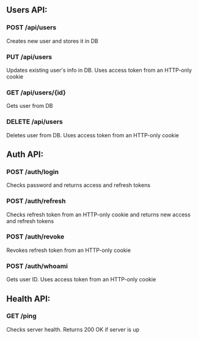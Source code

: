 ## Users API:

### POST /api/users
Creates new user and stores it in DB

### PUT /api/users
Updates existing user's info in DB. Uses access token from an HTTP-only cookie

### GET /api/users/{id}
Gets user from DB

### DELETE /api/users
Deletes user from DB. Uses access token from an HTTP-only cookie

## Auth API:

### POST /auth/login
Checks password and returns access and refresh tokens

### POST /auth/refresh
Checks refresh token from an HTTP-only cookie and returns new access and refresh tokens

### POST /auth/revoke
Revokes refresh token from an HTTP-only cookie

### POST /auth/whoami
Gets user ID. Uses access token from an HTTP-only cookie

## Health API:

### GET /ping
Checks server health. Returns 200 OK if server is up
